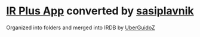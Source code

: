 # [IR Plus App](https://play.google.com/store/apps/details?id=net.binarymode.android.irplus) converted by [sasiplavnik](https://github.com/sasiplavnik/)

Organized into folders and merged into IRDB by [UberGuidoZ](https://github.com/UberGuidoZ)
